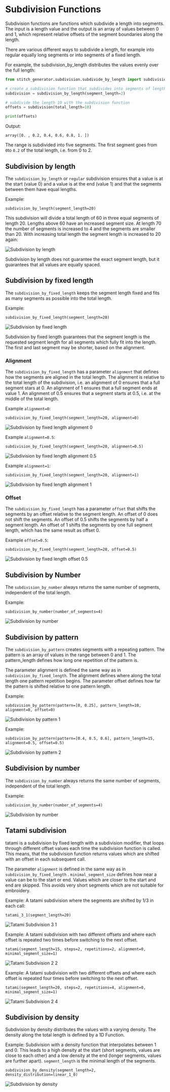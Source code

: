 # Subdivision Functions

Subdivision functions are functions which subdivide a length into segments. The input is a length value and the output
is an array of values between 0 and 1, which represent relative offsets of the segment boundaries along the length.

There are various different ways to subdivide a length, for example into regular equally long segments or into segments
of a fixed length.

For example, the subdivision_by_length distributes the values evenly over the full length:

```python
from stitch_generator.subdivision.subdivide_by_length import subdivision_by_length

# create a subdivision function that subdivides into segments of length 2
subdivision = subdivision_by_length(segment_length=2)

# subdivide the length 10 with the subdivision function
offsets = subdivision(total_length=10)

print(offsets)
```

Output:

    array([0. , 0.2, 0.4, 0.6, 0.8, 1. ])

The range is subdivided into five segments. The first segment goes from `0`to `0.2` of the total length, i.e. from 0 to
2.

## Subdivision by length

The `subdivision_by_length` or `regular` subdivision ensures that a value is at the start (value 0)
and a value is at the end (value 1) and that the segments between them have equal lengths.

Example:

    subdivision_by_length(segment_length=20)

This subdivision will divide a total length of 60 in three equal segments of length 20. Lengths above 60 have an
increased segment size. At length 70 the number of segments is increased to 4 and the segments are smaller than 20. With
increasing total length the segment length is increased to 20 again:

![Subdivision by length](images/subdivision_by_length.svg)

Subdivision by length does not guarantee the exact segment length, but it guarantees that all values are equally spaced.

## Subdivision by fixed length

The `subdivision_by_fixed_length` keeps the segment length fixed and fits as many segments as possible into the total
length.

Example:

    subdivision_by_fixed_length(segment_length=20)

![Subdivision by fixed length](images/subdivision_by_fixed_length_0.svg)

Subdivision by fixed length guarantees that the segment length is the requested segment length for all segments which
fully fit into the length. The first and last segment may be shorter, based on the alignment.

### Alignment

The `subdivision_by_fixed_length` has a parameter `alignment` that defines how the segments are aligned in the total
length. The alignment is relative to the total length of the subdivision, i.e. an alignment of 0 ensures that a full
segment stars at 0. An alignment of 1 ensures that a full segment ends at value 1. An alignment of 0.5 ensures that a
segment starts at 0.5, i.e. at the middle of the total length.

Example `alignment=0`:

    subdivision_by_fixed_length(segment_length=20, alignment=0)

![Subdivision by fixed length alignment 0](images/subdivision_by_fixed_length_0.svg)

Example `alignment=0.5`:

    subdivision_by_fixed_length(segment_length=20, alignment=0.5)

![Subdivision by fixed length alignment 0.5](images/subdivision_by_fixed_length_1.svg)

Example `alignment=1`:

    subdivision_by_fixed_length(segment_length=20, alignment=1)

![Subdivision by fixed length alignment 1](images/subdivision_by_fixed_length_2.svg)

### Offset

The `subdivision_by_fixed_length` has a parameter `offset` that shifts the segments by an offset relative to the segment
length. An offset of 0 does not shift the segments. An offset of 0.5 shifts the segments by half a segment length. An
offset of 1 shifts the segments by one full segment length, which has the same result as offset 0.

Example `offset=0.5`:

    subdivision_by_fixed_length(segment_length=20, offset=0.5)

![Subdivision by fixed length offset 0.5](images/subdivision_by_fixed_length_with_offset.svg)

## Subdivision by Number

The `subdivision_by_number` always returns the same number of segments, independent of the total length.

Example:

    subdivision_by_number(number_of_segments=4)

![Subdivision by number](images/subdivision_by_number.svg)

## Subdivision by pattern

The `subdivision_by_pattern` creates segments with a repeating pattern. The pattern is an array of values in the range
between 0 and 1. The pattern_length defines how long one repetition of the pattern is.

The parameter alignment is defined the same way as in `subdivision_by_fixed_length`. The alignment defines where along
the total length one pattern repetition begins. The parameter offset defines how far the pattern is shifted relative to
one pattern length.

Example:

    subdivision_by_pattern(pattern=[0, 0.25], pattern_length=10, alignment=0, offset=0)

![Subdivision by pattern 1](images/subdivision_by_pattern_1.svg)

Example:

    subdivision_by_pattern(pattern=[0.4, 0.5, 0.6], pattern_length=15, alignment=0.5, offset=0.5)

![Subdivision by pattern 2](images/subdivision_by_pattern_2.svg)

## Subdivision by number

The `subdivision_by_number` always returns the same number of segments, independent of the total length.

Example:

    subdivision_by_number(number_of_segments=4)

![Subdivision by number](images/subdivision_by_number.svg)

## Tatami subdivision

tatami is a subdivision by fixed length with a subdivision modifier, that loops through different offset values each
time the subdivision function is called. This means, that the subdivision function returns values which are shifted with
an offset in each subsequent call.

The parameter `alignment` is defined in the same way as in `subdivision_by_fixed_length`
. `minimal_segment_size` defines how near a value can be to the start or end. Values which are closer to the start and
end are skipped. This avoids very short segments which are not suitable for embroidery.

Example: A tatami subdivision where the segments are shifted by 1/3 in each call:

    tatami_3_1(segment_length=20)

![Tatami Subdivision 3 1](images/subdivision_tatami_3_1.svg)

Example: A tatami subdivision with two different offsets and where each offset is repeated two times before switching to
the next offset.

    tatami(segment_length=15, steps=2, repetitions=2, alignment=0, minimal_segment_size=1)

![Tatami Subdivision 2 2](images/subdivision_tatami_2_2.svg)

Example: A tatami subdivision with two different offsets and where each offset is repeated four times before switching
to the next offset.

    tatami(segment_length=20, steps=2, repetitions=4, alignment=0, minimal_segment_size=1)

![Tatami Subdivision 2 4](images/subdivision_tatami_2_4.svg)

## Subdivision by density

Subdivision by density distributes the values with a varying density. The density along the total length is defined by a
1D Function.

Example: Subdivision with a density function that interpolates between 1 and 0. This leads to a high density at the
start (short segments, values are close to each other) and a low density at the end
(longer segments, values are further apart). `segment_length` is the minimal length of the segments.

    subdivision_by_density(segment_length=2, density_distribution=linear_1_0)

![Subdivision by density](images/subdivision_by_density.svg)
